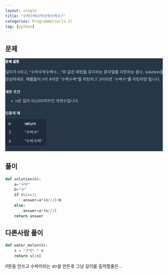 ```yaml
---
layout: single
title: "수박수박수박수박수박수?"
categories: Programmerse(lv.1)
tag: [python]
---
```


## 문제

![수박문제](../../images/2023-02-04-/수박문제.png)

## 풀이

```python
def solution(n):
    a="수박"
    b="수"
    if n%2==1:
        answer=a*(n//2)+b
    else:
        answer=a*(n//2)
    return answer
```





## 다른사람 풀이

```python
def water_melon(n):
    s = "수박" * n
    return s[:n]
```

if문을 안쓰고 수박이라는 str을 만든후 그냥 길이를 출력할줄은...
